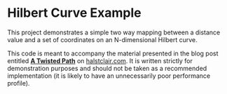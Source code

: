 Hilbert Curve Example
=====================

This project demonstrates a simple two way mapping between a distance value and a set of coordinates on an N-dimensional Hilbert curve.

This code is meant to accompany the material presented in the blog post entitled [**A Twisted Path**](https://halstclair.com/2020/03/01/a-twisted-path/) on [halstclair.com](halstclair.com).  It is written strictly for demonstration purposes and should not be taken as a recommended implementation (it is likely to have an unnecessarily poor performance profile). 